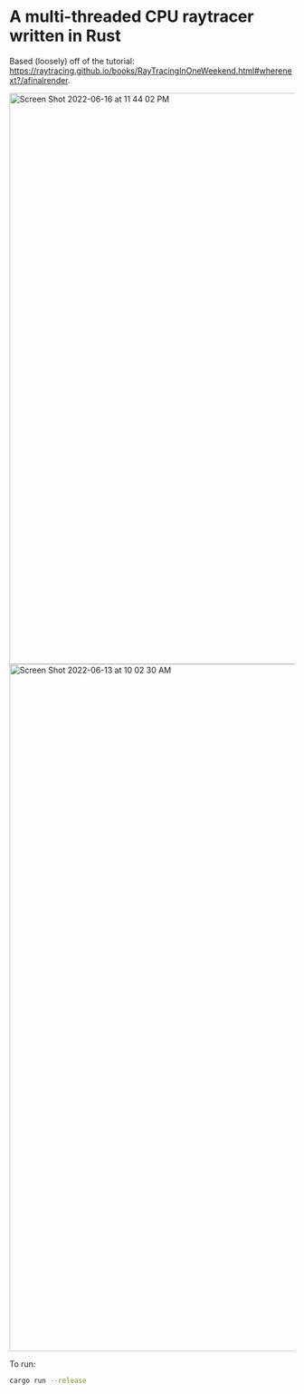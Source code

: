 # A multi-threaded CPU raytracer written in Rust

Based (loosely) off of the tutorial: https://raytracing.github.io/books/RayTracingInOneWeekend.html#wherenext?/afinalrender.

<img width="1008" alt="Screen Shot 2022-06-16 at 11 44 02 PM" src="https://user-images.githubusercontent.com/13054020/174241064-04a15515-8833-4d8e-9a19-36d48c6bfe0c.png">
<img width="1213" alt="Screen Shot 2022-06-13 at 10 02 30 AM" src="https://user-images.githubusercontent.com/13054020/173997216-3c7bb463-6239-4236-89f3-36bd1aa19de9.png">

To run: 

```sh
cargo run --release
```
